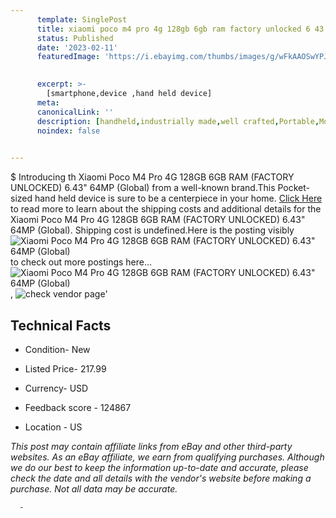 ```yaml
---
      template: SinglePost
      title: xiaomi poco m4 pro 4g 128gb 6gb ram factory unlocked 6 43 64mp global 
      status: Published
      date: '2023-02-11'
      featuredImage: 'https://i.ebayimg.com/thumbs/images/g/wFkAAOSwYPJiY5XN/s-l225.jpg'
       

      excerpt: >-
        [smartphone,device ,hand held device]
      meta:
      canonicalLink: ''
      description: [handheld,industrially made,well crafted,Portable,Mobile,Compact,Convenient,Lightweight,Maneuverable,Man-portable,Miniature,Carriable,Hand-held,Light,Holdable,Transportable,Mobile device,Pocket-sized,On-the-go,Wireless,Cordless,Compact size,Convenient size, smartphone,device ,hand held device]
      noindex: false
      

---
```

$
      Introducing th Xiaomi Poco M4 Pro 4G 128GB 6GB RAM (FACTORY UNLOCKED) 6.43" 64MP (Global) from a well-known brand.This Pocket-sized hand held device is sure to be a centerpiece in your home. [Click Here](https://www.ebay.com/itm/195017153324?hash=item2d67ed9b2c%3Ag%3AwFkAAOSwYPJiY5XN&mkevt=1&mkcid=1&mkrid=711-53200-19255-0&campid=%253CePNCampaignId%253E&customid=%253CreferenceId%253E&toolid=10049) to read more to learn about the shipping costs and additional details for the Xiaomi Poco M4 Pro 4G 128GB 6GB RAM (FACTORY UNLOCKED) 6.43" 64MP (Global). Shipping cost is undefined.Here is the posting visibly ![Xiaomi Poco M4 Pro 4G 128GB 6GB RAM (FACTORY UNLOCKED) 6.43" 64MP (Global)](https://i.ebayimg.com/thumbs/images/g/wFkAAOSwYPJiY5XN/s-l225.jpg) to check out more postings here... ![Xiaomi Poco M4 Pro 4G 128GB 6GB RAM (FACTORY UNLOCKED) 6.43" 64MP (Global)](https://i.ebayimg.com/images/g/wFkAAOSwYPJiY5XN/s-l960.jpg), ![check vendor page](https://origin-galleryplus.ebayimg.com/ws/web/195017153324_2_0_1/225x225.jpg)'

      

 ## Technical Facts 



     
      

 - Condition- New 


      

 - Listed Price- 217.99 


      

 - Currency- USD 


      

 - Feedback score - 124867 


      

 - Location - US 


      
      

 *_This post may contain affiliate links from eBay and other third-party websites. As an eBay affiliate, we earn from qualifying purchases. Although we do our best to keep the information up-to-date and accurate, please check the date and all details with the vendor's website before making a purchase. Not all data may be accurate._*




      -
